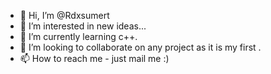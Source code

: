 - 👋 Hi, I’m @Rdxsumert
- 👀 I’m interested in new ideas...
- 🌱 I’m currently learning c++.
- 💞️ I’m looking to collaborate on any project as it is my first .
- 📫 How to reach me - just mail me :)

<!---
Rdxsumert/Rdxsumert is a ✨ special ✨ repository because its `README.md` (this file) appears on your GitHub profile.
You can click the Preview link to take a look at your changes.
--->
